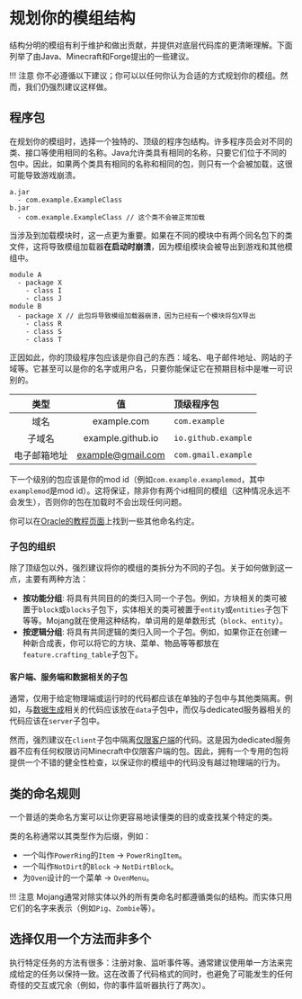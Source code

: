 规划你的模组结构
==============

结构分明的模组有利于维护和做出贡献，并提供对底层代码库的更清晰理解。下面列举了由Java、Minecraft和Forge提出的一些建议。

!!! 注意
    你不必遵循以下建议；你可以以任何你认为合适的方式规划你的模组。然而，我们仍强烈建议这样做。

程序包
------

在规划你的模组时，选择一个独特的、顶级的程序包结构。许多程序员会对不同的类、接口等使用相同的名称。Java允许类具有相同的名称，只要它们位于不同的包中。因此，如果两个类具有相同的名称和相同的包，则只有一个会被加载，这很可能导致游戏崩溃。

```
a.jar
  - com.example.ExampleClass
b.jar
  - com.example.ExampleClass // 这个类不会被正常加载
```

当涉及到加载模块时，这一点更为重要。如果在不同的模块中有两个同名包下的类文件，这将导致模组加载器**在启动时崩溃**，因为模组模块会被导出到游戏和其他模组中。

```
module A
  - package X
    - class I
    - class J
module B
  - package X // 此包将导致模组加载器崩溃，因为已经有一个模块将包X导出
    - class R
    - class S
    - class T
```

正因如此，你的顶级程序包应该是你自己的东西：域名、电子邮件地址、网站的子域等。它甚至可以是你的名字或用户名，只要你能保证它在预期目标中是唯一可识别的。

类型          | 值                | 顶级程序包
:---:         | :---:             | :---
域名          | example.com       | `com.example`
子域名        | example.github.io | `io.github.example`
电子邮箱地址  | example@gmail.com | `com.gmail.example`

下一个级别的包应该是你的mod id（例如`com.example.examplemod`，其中`examplemod`是mod id）。这将保证，除非你有两个id相同的模组（这种情况永远不会发生），否则你的包在加载时不会出现任何问题。

你可以在[Oracle的教程页面][naming]上找到一些其他命名约定。

### 子包的组织

除了顶级包以外，强烈建议将你的模组的类拆分为不同的子包。关于如何做到这一点，主要有两种方法：

* **按功能分组**: 将具有共同目的的类归入同一个子包。例如，方块相关的类可被置于`block`或`blocks`子包下，实体相关的类可被置于`entity`或`entities`子包下等等。Mojang就在使用这种结构，单词用的是单数形式（`block`、`entity`）。
* **按逻辑分组**: 将具有共同逻辑的类归入同一个子包。例如，如果你正在创建一种新合成表，你可以将它的方块、菜单、物品等等都放在`feature.crafting_table`子包下。

#### 客户端、服务端和数据相关的子包

通常，仅用于给定物理端或运行时的代码都应该在单独的子包中与其他类隔离。例如，与[数据生成][datagen]相关的代码应该放在`data`子包中，而仅与dedicated服务器相关的代码应该在`server`子包中。

然而，强烈建议在`client`子包中隔离[仅限客户端][sides]的代码。这是因为dedicated服务器不应有任何权限访问Minecraft中仅限客户端的包。因此，拥有一个专用的包将提供一个不错的健全性检查，以保证你的模组中的代码没有越过物理端的行为。

类的命名规则
-----------

一个普适的类命名方案可以让你更容易地读懂类的目的或查找某个特定的类。

类的名称通常以其类型作为后缀，例如：

* 一个叫作`PowerRing`的`Item` -> `PowerRingItem`。
* 一个叫作`NotDirt`的`Block` -> `NotDirtBlock`。
* 为`Oven`设计的一个菜单 -> `OvenMenu`。

!!! 注意
    Mojang通常对除实体以外的所有类命名时都遵循类似的结构。而实体只用它们的名字来表示（例如`Pig`、`Zombie`等）。

选择仅用一个方法而非多个
----------------------

执行特定任务的方法有很多：注册对象、监听事件等。通常建议使用单一方法来完成给定的任务以保持一致。这在改善了代码格式的同时，也避免了可能发生的任何奇怪的交互或冗余（例如，你的事件监听器执行了两次）。

[naming]: https://docs.oracle.com/javase/tutorial/java/package/namingpkgs.html
[datagen]: ../datagen/index.md
[sides]: ../concepts/sides.md
